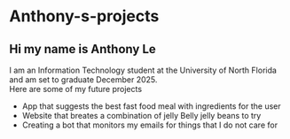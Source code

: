 # Anthony-s-projects
<h2>Hi my name is Anthony Le</h2>
<p1>I am an Information Technology student at the University of North Florida and am set to graduate December 2025.</p1> 
<br>
<p1>Here are some of my future projects 
<ul>
  <li>App that suggests the best fast food meal with ingredients for the user</li>
  <li>Website that breates a combination of jelly Belly jelly beans to try</li>
  <li>Creating a bot that monitors my emails for things that I do not care for</li>
</ul>

